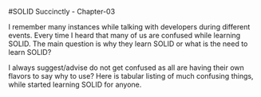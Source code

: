 #SOLID Succinctly - Chapter-03

I remember many instances while talking with developers during different events. Every time I heard that many of us are confused while learning SOLID. The main question is why they learn SOLID or what is the need to learn SOLID? 

I always suggest/advise do not get confused as all are having their own flavors to say why to use? Here is tabular listing of much confusing things, while started learning SOLID for anyone.


